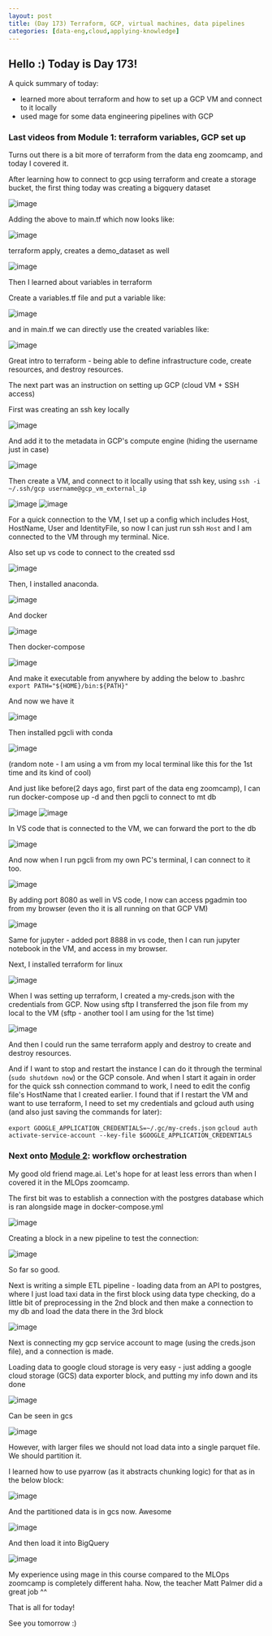 ```yaml
---
layout: post
title: (Day 173) Terraform, GCP, virtual machines, data pipelines
categories: [data-eng,cloud,applying-knowledge]
---
```


## Hello :) Today is Day 173!
A quick summary of today:
* learned more about terraform and how to set up a GCP VM and connect to it locally
* used mage for some data engineering pipelines with GCP

### Last videos from Module 1: terraform variables, GCP set up

Turns out there is a bit more of terraform from the data eng zoomcamp, and today I covered it.

After learning how to connect to gcp using terraform and create a storage bucket, the first thing today was creating a bigquery dataset

![image](https://github.com/user-attachments/assets/4d0d500d-5d9a-4e4b-85f0-04e6f716fa9e)

Adding the above to main.tf which now looks like:

![image](https://github.com/user-attachments/assets/48f8f05b-0e76-4947-b63d-a6b27cc8ca9f)

terraform apply, creates a demo_dataset as well

![image](https://github.com/user-attachments/assets/ccb04ba7-2e42-4e56-a8db-00bc7dc0b927)

Then I learned about variables in terraform

Create a variables.tf file and put a variable like:

![image](https://github.com/user-attachments/assets/685a7f1e-0952-4f8d-8a87-9decdf3ab9ff)

and in main.tf we can directly use the created variables like:

![image](https://github.com/user-attachments/assets/186c76eb-7c3e-43d1-b7bc-d08dbba34d0b)

Great intro to terraform - being able to define infrastructure code, create resources, and destroy resources.

The next part was an instruction on setting up GCP (cloud VM + SSH access)

First was creating an ssh key locally

![image](https://github.com/user-attachments/assets/fe82c565-756f-4707-9e20-426dcb5813a1)

And add it to the metadata in GCP's compute engine (hiding the username just in case)

![image](https://github.com/user-attachments/assets/b8fd77c4-50ac-4003-9d6d-8b2bcf74778f)

Then create a VM, and connect to it locally using that ssh key, using `ssh -i ~/.ssh/gcp username@gcp_vm_external_ip`

![image](https://github.com/user-attachments/assets/90f569c1-a451-4e67-a9e1-5f0afa575ebb)
![image](https://github.com/user-attachments/assets/87a10fd4-0beb-437c-99a9-3cbcc0ea12af)

For a quick connection to the VM, I set up a config which includes Host, HostName, User and IdentityFile, so now I can just run ssh `Host` and I am connected to the VM through my terminal. Nice.

Also set up vs code to connect to the created ssd

![image](https://github.com/user-attachments/assets/76b80425-a50c-4bac-9b79-c1cdc8597c25)

Then, I installed anaconda. 

![image](https://github.com/user-attachments/assets/1ccb1f56-34b5-48a6-92c8-5413279201b1)

And docker

![image](https://github.com/user-attachments/assets/e756126f-b6b8-49ea-a4a8-fe059f888c0f)

Then docker-compose

![image](https://github.com/user-attachments/assets/8c0f113b-db47-42c9-b45d-5ce5c1e4f9f1)

And make it executable from anywhere by adding the below to .bashrc
`export PATH="${HOME}/bin:${PATH}"`

And now we have it 

![image](https://github.com/user-attachments/assets/23d2d024-c9bf-43b1-9421-a740f7e028db)

Then installed pgcli with conda

![image](https://github.com/user-attachments/assets/a47938bc-503e-42f1-90ba-3cb8202ab2eb)

(random note - I am using a vm from my local terminal like this for the 1st time and its kind of cool)

And just like before(2 days ago, first part of the data eng zoomcamp), I can run docker-compose up -d and then pgcli to connect to mt db

![image](https://github.com/user-attachments/assets/689ab26c-3456-4874-a691-3ac16e8b1a46)
![image](https://github.com/user-attachments/assets/0eb1c2f6-1b08-4b88-bc6e-51380d626e8d)

In VS code that is connected to the VM, we can forward the port to the db

![image](https://github.com/user-attachments/assets/bc3ae7c0-59cf-433b-8355-e6917156373f)

And now when I run pgcli from my own PC's terminal, I can connect to it too.

![image](https://github.com/user-attachments/assets/4b99d843-c4f7-43ea-b24e-1e032d61dd87)

By adding port 8080 as well in VS code, I now can access pgadmin too from my browser (even tho it is all running on that GCP VM)

![image](https://github.com/user-attachments/assets/76cbfd68-4337-4654-b6c1-a6ca84f1f723)

Same for jupyter - added port 8888 in vs code, then I can run jupyter notebook in the VM, and access in my browser. 

Next, I installed terraform for linux

![image](https://github.com/user-attachments/assets/5bc1eea7-446d-4a12-8a28-0b8fa46bfab2)

When I was setting up terraform, I created a my-creds.json with the credentials from GCP. Now using sftp I transferred the json file from my local to the VM (sftp - another tool I am using for the 1st time)

![image](https://github.com/user-attachments/assets/2b158fb0-7717-4a0a-ba54-da8049fc2c7d)

And then I could run the same terraform apply and destroy to create and destroy resources.

And if I want to stop and restart the instance I can do it through the terminal (`sudo shutdown now`) or the GCP console. And when I start it again in order for the quick ssh connection command to work, I need to edit the config file's HostName that I created earlier. 
I found that if I restart the VM and want to use terraform, I need to set my credentials and gcloud auth using (and also just saving the commands for later):

`export GOOGLE_APPLICATION_CREDENTIALS=~/.gc/my-creds.json`
`gcloud auth activate-service-account --key-file $GOOGLE_APPLICATION_CREDENTIALS`

### Next onto [Module 2](https://github.com/DataTalksClub/data-engineering-zoomcamp/tree/main/02-workflow-orchestration#222---%EF%B8%8F-intro-to-mage): workflow orchestration

My good old friend mage.ai. Let's hope for at least less errors than when I covered it in the MLOps zoomcamp. 

The first bit was to establish a connection with the postgres database which is ran alongside mage in docker-compose.yml

![image](https://github.com/user-attachments/assets/af92e004-10a8-4bbc-8a27-25df1f67e5a7)

Creating a block in a new pipeline to test the connection:

![image](https://github.com/user-attachments/assets/8cf45bc1-5fe6-4e2e-b5ef-b8fc69949172)

So far so good.

Next is writing a simple ETL pipeline - loading data from an API to postgres, where I just load taxi data in the first block using data type checking, do a little bit of preprocessing in the 2nd block and then make a connection to my db and load the data there in the 3rd block

![image](https://github.com/user-attachments/assets/37fcd9a8-e416-4dc0-9e9f-f24224ee69a4)

Next is connecting my gcp service account to mage (using the creds.json file), and a connection is made. 

Loading data to google cloud storage is very easy - just adding a google cloud storage (GCS) data exporter block, and putting my info down and its done

![image](https://github.com/user-attachments/assets/2ca381e8-49e4-4bbb-819d-8b655207c698)

Can be seen in gcs

![image](https://github.com/user-attachments/assets/d9f2cd8d-01bd-4ea5-b5f0-742070fe760e)

However, with larger files we should not load data into a single parquet file. We should partition it.

I learned how to use pyarrow (as it abstracts chunking logic) for that as in the below block:

![image](https://github.com/user-attachments/assets/2f3d928b-37e2-430a-98d1-5b48621c4b42)

And the partitioned data is in gcs now. Awesome

![image](https://github.com/user-attachments/assets/cf10fec2-2c90-4080-8bdd-938c7395d736)

And then load it into BigQuery

![image](https://github.com/user-attachments/assets/ba0df419-911d-4d90-a780-c4b0c658ed7f)

My experience using mage in this course compared to the MLOps zoomcamp is completely different haha. Now, the teacher Matt Palmer did a great job ^^


That is all for today!

See you tomorrow :)
